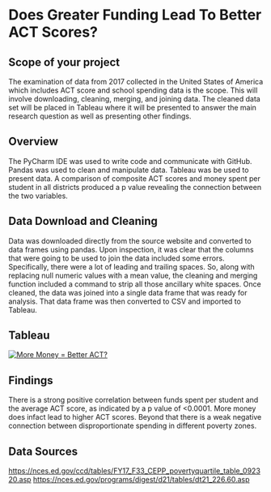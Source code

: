 # Does Greater Funding Lead To Better ACT Scores?
## Scope of your project
The examination of data from 2017 collected in the United States of America which includes ACT score and school spending data is the scope. This will involve downloading, cleaning, merging, and joining data. The cleaned data set will be placed in Tableau where it will be presented to answer the main research question as well as presenting other findings.
## Overview
The PyCharm IDE was used to write code and communicate with GitHub. Pandas was used to clean and manipulate data. Tableau was be used to present data. A comparison of composite ACT scores and money spent per student in all districts produced a p value revealing the connection between the two variables.
## Data Download and Cleaning
Data was downloaded directly from the source website and converted to data frames using pandas. Upon inspection, it was clear that the columns that were going to be used to join the data included some errors. Specifically, there were a lot of leading and trailing spaces. So, along with replacing null numeric values with a mean value, the cleaning and merging function included a command to strip all those ancillary white spaces. Once cleaned, the data was joined into a single data frame that was ready for analysis. That data frame was then converted to CSV and imported to Tableau.
## Tableau
<div class='tableauPlaceholder' id='viz1753589436856' style='position: relative'><noscript><a href='#'><img alt='More Money = Better ACT? ' src='https:&#47;&#47;public.tableau.com&#47;static&#47;images&#47;Ca&#47;CapStoneTab&#47;ACTStory&#47;1_rss.png' style='border: none' /></a></noscript><object class='tableauViz'  style='display:none;'><param name='host_url' value='https%3A%2F%2Fpublic.tableau.com%2F' /> <param name='embed_code_version' value='3' /> <param name='site_root' value='' /><param name='name' value='CapStoneTab&#47;ACTStory' /><param name='tabs' value='no' /><param name='toolbar' value='yes' /><param name='static_image' value='https:&#47;&#47;public.tableau.com&#47;static&#47;images&#47;Ca&#47;CapStoneTab&#47;ACTStory&#47;1.png' /> <param name='animate_transition' value='yes' /><param name='display_static_image' value='yes' /><param name='display_spinner' value='yes' /><param name='display_overlay' value='yes' /><param name='display_count' value='yes' /><param name='language' value='en-US' /><param name='filter' value='publish=yes' /></object></div>                <script type='text/javascript'>                    var divElement = document.getElementById('viz1753589436856');                    var vizElement = divElement.getElementsByTagName('object')[0];                    vizElement.style.width='1016px';vizElement.style.height='991px';                    var scriptElement = document.createElement('script');                    scriptElement.src = 'https://public.tableau.com/javascripts/api/viz_v1.js';                    vizElement.parentNode.insertBefore(scriptElement, vizElement);                </script>

## Findings
There is a strong positive correlation between funds spent per student and the average ACT score, as indicated by a p value of <0.0001. More money does infact lead to higher ACT scores.
Beyond that there is a weak negative connection between disproportionate spending in different poverty zones.

## Data Sources
https://nces.ed.gov/ccd/tables/FY17_F33_CEPP_povertyquartile_table_092320.asp 
https://nces.ed.gov/programs/digest/d21/tables/dt21_226.60.asp 
